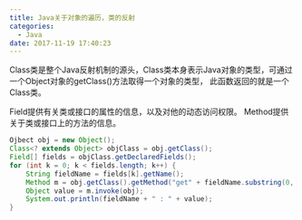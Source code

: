 ```yaml
---
title: Java关于对象的遍历，类的反射
categories:
  - Java
date: 2017-11-19 17:40:23
---
```

Class类是整个Java反射机制的源头，Class类本身表示Java对象的类型，可通过一个Object对象的getClass()方法取得一个对象的类型，
此函数返回的就是一个Class类。

Field提供有关类或接口的属性的信息，以及对他的动态访问权限。
Method提供关于类或接口上的方法的信息。

```java
Ojbect obj = new Object();
Class<? extends Object> objClass = obj.getClass();
Field[] fields = objClass.getDeclaredFields();
for (int k = 0; k < fields.length; k++) {
	String fieldName = fields[k].getName();
	Method m = obj.getClass().getMethod("get" + fieldName.substring(0, 1).toUpperCase() + fieldName.substring(1));
	Object value = m.invoke(obj);
	System.out.println(fieldName + " : " + value);
}
```